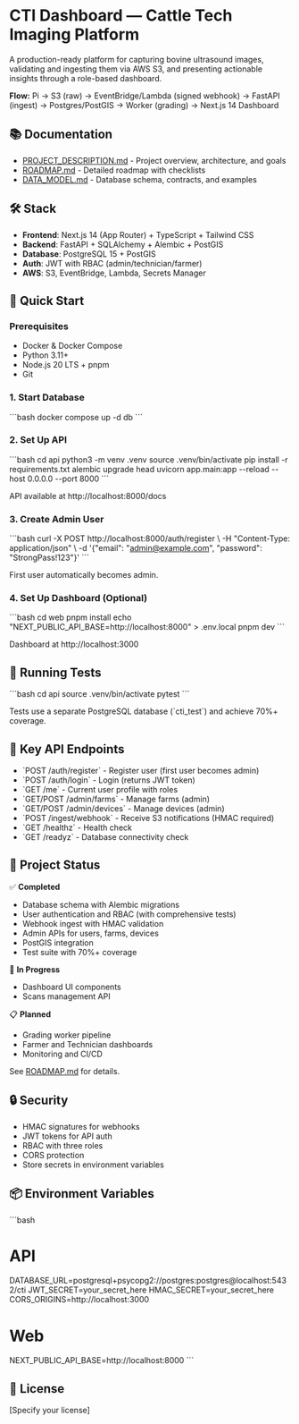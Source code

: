 # CTI Dashboard — Cattle Tech Imaging Platform

A production-ready platform for capturing bovine ultrasound images, validating and ingesting them via AWS S3, and presenting actionable insights through a role-based dashboard.

**Flow:** Pi → S3 (raw) → EventBridge/Lambda (signed webhook) → FastAPI (ingest) → Postgres/PostGIS → Worker (grading) → Next.js 14 Dashboard

## 📚 Documentation

- [PROJECT_DESCRIPTION.md](PROJECT_DESCRIPTION.md) - Project overview, architecture, and goals
- [ROADMAP.md](ROADMAP.md) - Detailed roadmap with checklists
- [DATA_MODEL.md](DATA_MODEL.md) - Database schema, contracts, and examples

## 🛠 Stack

- **Frontend**: Next.js 14 (App Router) + TypeScript + Tailwind CSS
- **Backend**: FastAPI + SQLAlchemy + Alembic + PostGIS
- **Database**: PostgreSQL 15 + PostGIS
- **Auth**: JWT with RBAC (admin/technician/farmer)
- **AWS**: S3, EventBridge, Lambda, Secrets Manager

## 🚀 Quick Start

### Prerequisites

- Docker & Docker Compose
- Python 3.11+ 
- Node.js 20 LTS + pnpm
- Git

### 1. Start Database

\`\`\`bash
docker compose up -d db
\`\`\`

### 2. Set Up API

\`\`\`bash
cd api
python3 -m venv .venv
source .venv/bin/activate
pip install -r requirements.txt
alembic upgrade head
uvicorn app.main:app --reload --host 0.0.0.0 --port 8000
\`\`\`

API available at http://localhost:8000/docs

### 3. Create Admin User

\`\`\`bash
curl -X POST http://localhost:8000/auth/register \\
  -H "Content-Type: application/json" \\
  -d '{"email": "admin@example.com", "password": "StrongPass!123"}'
\`\`\`

First user automatically becomes admin.

### 4. Set Up Dashboard (Optional)

\`\`\`bash
cd web
pnpm install
echo "NEXT_PUBLIC_API_BASE=http://localhost:8000" > .env.local
pnpm dev
\`\`\`

Dashboard at http://localhost:3000

## 🧪 Running Tests

\`\`\`bash
cd api
source .venv/bin/activate
pytest
\`\`\`

Tests use a separate PostgreSQL database (\`cti_test\`) and achieve 70%+ coverage.

## 🔑 Key API Endpoints

- \`POST /auth/register\` - Register user (first user becomes admin)
- \`POST /auth/login\` - Login (returns JWT token)
- \`GET /me\` - Current user profile with roles
- \`GET/POST /admin/farms\` - Manage farms (admin)
- \`GET/POST /admin/devices\` - Manage devices (admin)
- \`POST /ingest/webhook\` - Receive S3 notifications (HMAC required)
- \`GET /healthz\` - Health check
- \`GET /readyz\` - Database connectivity check

## 🎯 Project Status

✅ **Completed**
- Database schema with Alembic migrations
- User authentication and RBAC (with comprehensive tests)
- Webhook ingest with HMAC validation
- Admin APIs for users, farms, devices
- PostGIS integration
- Test suite with 70%+ coverage

🚧 **In Progress**
- Dashboard UI components
- Scans management API

📋 **Planned**
- Grading worker pipeline
- Farmer and Technician dashboards
- Monitoring and CI/CD

See [ROADMAP.md](ROADMAP.md) for details.

## 🔒 Security

- HMAC signatures for webhooks
- JWT tokens for API auth
- RBAC with three roles
- CORS protection
- Store secrets in environment variables

## 📦 Environment Variables

\`\`\`bash
# API
DATABASE_URL=postgresql+psycopg2://postgres:postgres@localhost:5432/cti
JWT_SECRET=your_secret_here
HMAC_SECRET=your_secret_here
CORS_ORIGINS=http://localhost:3000

# Web
NEXT_PUBLIC_API_BASE=http://localhost:8000
\`\`\`

## 📄 License

[Specify your license]
